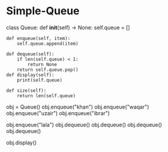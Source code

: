 # Simple-Queue

class Queue:
    def __init__(self) -> None:
        self.queue = []
    
    def enqueue(self, item):
        self.queue.append(item)
        
    def dequeue(self):
        if len(self.queue) < 1:
            return None 
        return self.queue.pop() 
    def display(self):
        print(self.queue) 
        
    def size(self):
        return len(self.queue)
    
obj = Queue()
obj.enqueue("khan")
obj.enqueue("waqar")
obj.enqueue("uzair")
obj.enqueue("ibrar")

obj.enqueue("lala")
obj.dequeue()
obj.dequeue()
obj.dequeue()
obj.dequeue()


obj.display()
